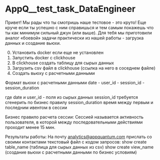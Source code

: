 # AppQ__test_task_DataEngineer

Привет! Мы рады что ты смотришь наше тестовое - это круто! 
Еще круче если ты успешно с ним справишься и тем самым покажешь что ты как минимум сильный джун (или выше). 
Для тебя мы приготовили аналог «боевой» задачи практически из нашей работы - загрузка данных и создание вьюхи. 

0. Установить docker если еще не установлен
1. Запустить docker с clickhouse
2. В clickhouse создать таблицу для сырых данных 
3. Загрузить csv файл в clickhouse (ссылка на него в соседнем файле)
3. Создать вьюху с расчетными данными

Формат вьюхи с расчетными данными
date - user_id - session_id - session_duration

где date и user_id - поля из сырых данных 
session_id требуется сгенерить по бизнес правилу
session_duration время между первым и последним ивентом в сессии

Бизнес правило расчета сессии: Сессией называется активность пользователя, в которой между последовательными действиями проходит менее 15 мин. 

Результаты работы: 
На почту analytics@appquantum.com прислать со своими контактами текстовый файл с кодом запросов:
show create table_name (таблица для сырых данных из csv)
show create view_name (создание вьюхи с расчетными данными по бизнес условиям)

